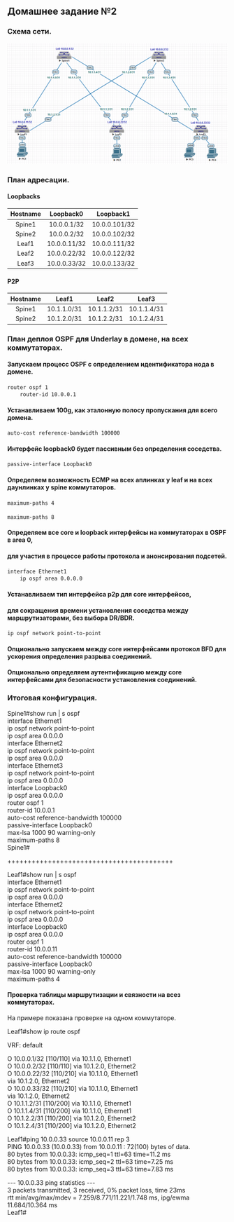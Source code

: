 ## Домашнее задание №2

### Схема сети.

![](layout2.png)

### План адресации.

#### Loopbacks

| Hostname | Loopback0    | Loopback1     |
| :------: | :-----------:|:-------------:|
|  Spine1  | 10.0.0.1/32  | 10.0.0.101/32 |
|  Spine2  | 10.0.0.2/32  | 10.0.0.102/32 |
|  Leaf1   | 10.0.0.11/32 | 10.0.0.111/32 |
|  Leaf2   | 10.0.0.22/32 | 10.0.0.122/32 |
|  Leaf3   | 10.0.0.33/32 | 10.0.0.133/32 |

#### P2P

| Hostname |    Leaf1    |     Leaf2   |     Leaf3   |
| :------: | :----------:|:-----------:|:-----------:|
|  Spine1  | 10.1.1.0/31 | 10.1.1.2/31 | 10.1.1.4/31 |
|  Spine2  | 10.1.2.0/31 | 10.1.2.2/31 | 10.1.2.4/31 |

### План деплоя OSPF для Underlay в домене, на всех коммутаторах.

#### Запускаем процесс OSPF с определением идентификатора нода в домене.

    router ospf 1   
        router-id 10.0.0.1  

#### Устанавливаем 100g, как эталонную полосу пропускания для всего домена. 

    auto-cost reference-bandwidth 100000

#### Интерфейс loopback0 будет пассивным без определения соседства.

    passive-interface Loopback0

#### Определяем возможность ECMP на всех аплинках у leaf и на всех даунлинках у spine коммутаторов.

    maximum-paths 4

    maximum-paths 8

#### Определяем все core и loopback интерфейсы на коммутаторах в OSPF в area 0, 
#### для участия в процессе работы протокола и анонсирования подсетей. 

    interface Ethernet1   
        ip ospf area 0.0.0.0  
 
#### Устанавливаем тип интерфейса p2p для core интерфейсов,  
#### для сокращения времени установления соседства между маршрутизаторами, без выбора DR/BDR.

    ip ospf network point-to-point

#### Опционально запускаем между core интерфейсами протокол BFD для ускорения определения разрыва соединений. 

#### Опционально определяем аутентификацию между core интерфейсами для безопасности установления соединений.

### Итоговая конфигурация.
      
Spine1#show run | s ospf  
interface Ethernet1  
   ip ospf network point-to-point  
   ip ospf area 0.0.0.0  
interface Ethernet2  
   ip ospf network point-to-point  
   ip ospf area 0.0.0.0  
interface Ethernet3  
   ip ospf network point-to-point  
   ip ospf area 0.0.0.0  
interface Loopback0  
   ip ospf area 0.0.0.0  
router ospf 1  
   router-id 10.0.0.1  
   auto-cost reference-bandwidth 100000  
   passive-interface Loopback0  
   max-lsa 1000 90 warning-only  
   maximum-paths 8  
Spine1#  
   
+++++++++++++++++++++++++++++++++++++++++  
   
Leaf1#show run | s ospf  
interface Ethernet1  
   ip ospf network point-to-point  
   ip ospf area 0.0.0.0  
interface Ethernet2  
   ip ospf network point-to-point  
   ip ospf area 0.0.0.0  
interface Loopback0  
   ip ospf area 0.0.0.0  
router ospf 1  
   router-id 10.0.0.11  
   auto-cost reference-bandwidth 100000  
   passive-interface Loopback0  
   max-lsa 1000 90 warning-only  
   maximum-paths 4  
   
#### Проверка таблицы маршрутизации и связности на всез коммутаторах. 

На примере показана проверке на одном коммутаторе. 
   
Leaf1#show ip route ospf  
   
VRF: default  
 
 O        10.0.0.1/32 [110/110] via 10.1.1.0, Ethernet1  
 O        10.0.0.2/32 [110/110] via 10.1.2.0, Ethernet2  
 O        10.0.0.22/32 [110/210] via 10.1.1.0, Ethernet1  
                                 via 10.1.2.0, Ethernet2  
 O        10.0.0.33/32 [110/210] via 10.1.1.0, Ethernet1  
                                 via 10.1.2.0, Ethernet2  
 O        10.1.1.2/31 [110/200] via 10.1.1.0, Ethernet1  
 O        10.1.1.4/31 [110/200] via 10.1.1.0, Ethernet1  
 O        10.1.2.2/31 [110/200] via 10.1.2.0, Ethernet2  
 O        10.1.2.4/31 [110/200] via 10.1.2.0, Ethernet2  
   
Leaf1#ping 10.0.0.33 source 10.0.0.11 rep 3   
PING 10.0.0.33 (10.0.0.33) from 10.0.0.11 : 72(100) bytes of data.  
80 bytes from 10.0.0.33: icmp_seq=1 ttl=63 time=11.2 ms  
80 bytes from 10.0.0.33: icmp_seq=2 ttl=63 time=7.25 ms  
80 bytes from 10.0.0.33: icmp_seq=3 ttl=63 time=7.83 ms  
    
--- 10.0.0.33 ping statistics ---  
3 packets transmitted, 3 received, 0% packet loss, time 23ms  
rtt min/avg/max/mdev = 7.259/8.771/11.221/1.748 ms, ipg/ewma 11.684/10.364 ms  
Leaf1#  
   